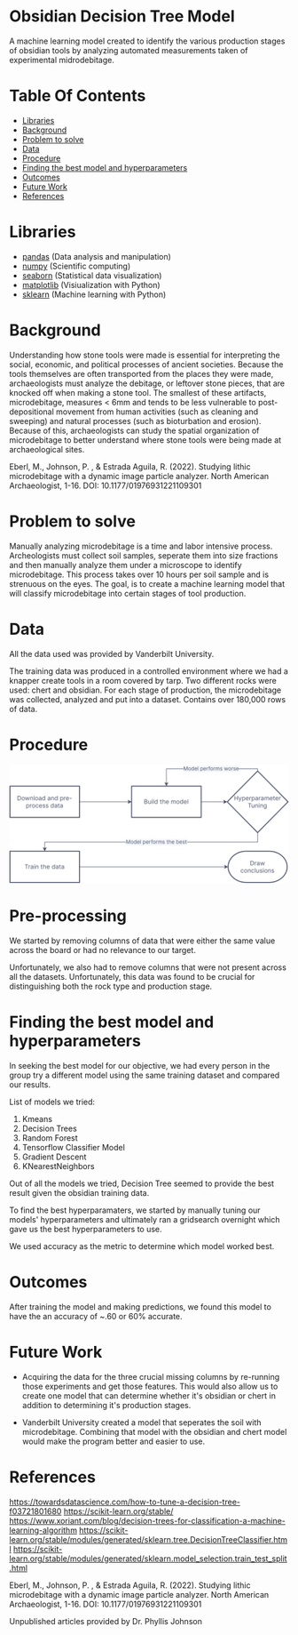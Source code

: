 # Obsidian Decision Tree Model
A machine learning model created to identify the various production stages of obsidian tools by analyzing automated measurements taken of experimental midrodebitage.

# Table Of Contents
-  [Libraries](#libraries)
-  [Background](#background)
-  [Problem to solve](#problem-to-solve)
-  [Data](#data)
-  [Procedure](#procedure)
-  [Finding the best model and hyperparameters](#finding-the-best-model-and-hyperparameters)
-  [Outcomes](#outcomes)
-  [Future Work](#future-work)
-  [References](#references)

# Libraries
- [pandas](https://pandas.pydata.org/) (Data analysis and manipulation)
- [numpy](https://numpy.org/) (Scientific computing)
- [seaborn](https://seaborn.pydata.org/) (Statistical data visualization)
- [matplotlib](https://matplotlib.org/) (Visiualization with Python) 
- [sklearn](https://scikit-learn.org) (Machine learning with Python)

# Background
Understanding how stone tools were made is essential for interpreting the social, economic, and political processes of ancient societies. Because the tools themselves are often transported from the places they were made, archaeologists must analyze the debitage, or leftover stone pieces, that are knocked off when making a stone tool. The smallest of these artifacts, microdebitage, measures < 6mm and tends to be less vulnerable to post-depositional movement from human activities (such as cleaning and sweeping) and natural processes (such as bioturbation and erosion). Because of this, archaeologists can study the spatial organization of microdebitage to better understand where stone tools were being made at archaeological sites.

Eberl, M., Johnson, P. , & Estrada Aguila, R. (2022). Studying lithic microdebitage with a dynamic image particle analyzer. North American Archaeologist, 1-16. DOI: 10.1177/01976931221109301 

# Problem to solve
Manually analyzing microdebitage is a time and labor intensive process. Archeologists must collect soil samples, seperate them into size fractions and then manually analyze them under a microscope to identify microdebitage. This process takes over 10 hours per soil sample and is strenuous on the eyes. The goal, is to create a machine learning model that will classify microdebitage into certain stages of tool production.

# Data
All the data used was provided by Vanderbilt University.

The training data was produced in a controlled environment where we had a knapper create tools in a room covered by tarp. Two different rocks were used: chert and obsidian. For each stage of production, the microdebitage was collected, analyzed and put into a dataset. Contains over 180,000 rows of data.

# Procedure
![Procedure](Procedure.png)

# Pre-processing
We started by removing columns of data that were either the same value across the board or had no relevance to our target.

Unfortunately, we also had to remove columns that were not present across all the datasets. Unfortunately, this data was found to be crucial for distinguishing both the rock type and production stage.

# Finding the best model and hyperparameters
In seeking the best model for our objective, we had every person in the group try a different model using the same training dataset and compared our results.

List of models we tried:
1. Kmeans
2. Decision Trees
3. Random Forest
4. Tensorflow Classifier Model
5. Gradient Descent
6. KNearestNeighbors

Out of all the models we tried, Decision Tree seemed to provide the best result given the obsidian training data.

To find the best hyperparamaters, we started by manually tuning our models' hyperparameters and ultimately ran a gridsearch overnight which gave us the best hyperparameters to use.

We used accuracy as the metric to determine which model worked best.

# Outcomes
After training the model and making predictions, we found this model to have the an accuracy of ~.60 or 60% accurate.

# Future Work
- Acquiring the data for the three crucial missing columns by re-running those experiments and get those features. This would also allow us to create one model that can determine whether it's obsidian or chert in addition to determining it's production stages.

- Vanderbilt University created a model that seperates the soil with microdebitage. Combining that model with the obsidian and chert model would make the program better and easier to use.

# References
https://towardsdatascience.com/how-to-tune-a-decision-tree-f03721801680 
https://scikit-learn.org/stable/ 
https://www.xoriant.com/blog/decision-trees-for-classification-a-machine-learning-algorithm
https://scikit-learn.org/stable/modules/generated/sklearn.tree.DecisionTreeClassifier.html
https://scikit-learn.org/stable/modules/generated/sklearn.model_selection.train_test_split.html

Eberl, M., Johnson, P. , & Estrada Aguila, R. (2022). Studying lithic microdebitage with a dynamic image particle analyzer. North American Archaeologist, 1-16. DOI: 10.1177/01976931221109301 

Unpublished articles provided by Dr. Phyllis Johnson
